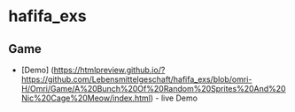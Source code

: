 # hafifa_exs

## Game

* [Demo] (https://htmlpreview.github.io/?https://github.com/Lebensmittelgeschaft/hafifa_exs/blob/omri-H/Omri/Game/A%20Bunch%20Of%20Random%20Sprites%20And%20Nic%20Cage%20Meow/index.html) - live Demo